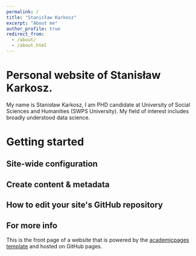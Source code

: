 ```yaml
---
permalink: /
title: "Stanisław Karkosz"
excerpt: "About me"
author_profile: true
redirect_from: 
  - /about/
  - /about.html
---
```


Personal website of Stanisław Karkosz. 
======
My name is Stanisław Karkosz, I am PHD candidate at University of Social Sciences and Humanities (SWPS University). My field of interest includes broadly understood data science.

Getting started
======

Site-wide configuration
------
Create content & metadata
------
How to edit your site's GitHub repository
------

For more info
------

This is the front page of a website that is powered by the [academicpages template](https://github.com/academicpages/academicpages.github.io) and hosted on GitHub pages. 

